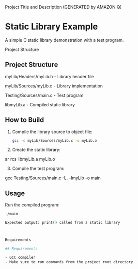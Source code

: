 Project Title and Description (GENERATED by AMAZON Q)

# Static Library Example

A simple C static library demonstration with a test program.

Project Structure

## Project Structure

myLib/Headers/myLib.h - Library header file

myLib/Sources/myLib.c - Library implementation

Testing/Sources/main.c - Test program

libmyLib.a - Compiled static library




## How to Build

1. Compile the library source to object file:
   ```bash
   gcc -c myLib/Sources/myLib.c -o myLib.o

2. Create the static library:

ar rcs libmyLib.a myLib.o

3. Compile the test program:

gcc Testing/Sources/main.c -L. -lmyLib -o main


## Usage

Run the compiled program:
```bash
./main

Expected output: print() called from a static library



Requirements

## Requirements

- GCC compiler
- Make sure to run commands from the project root directory

